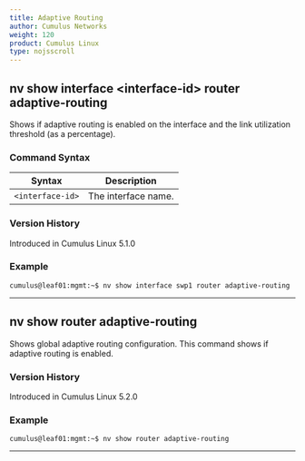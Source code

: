```yaml
---
title: Adaptive Routing
author: Cumulus Networks
weight: 120
product: Cumulus Linux
type: nojsscroll
---
```

## nv show interface \<interface-id\> router adaptive-routing

Shows if adaptive routing is enabled on the interface and the link utilization threshold (as a percentage).

### Command Syntax

| Syntax |  Description   |
| --------- | -------------- |
| `<interface-id>`  | The interface name. |

### Version History

Introduced in Cumulus Linux 5.1.0

### Example

```
cumulus@leaf01:mgmt:~$ nv show interface swp1 router adaptive-routing
```

- - -

## nv show router adaptive-routing

Shows global adaptive routing configuration. This command shows if adaptive routing is enabled.

### Version History

Introduced in Cumulus Linux 5.2.0

### Example

```
cumulus@leaf01:mgmt:~$ nv show router adaptive-routing
```

- - -
